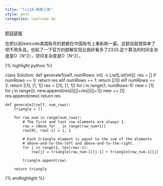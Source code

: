 ```yaml
---
title: "lc118.杨辉三角"
style: post
categories: Leetcode dp
---
```


[题目链接](https://leetcode-cn.com/problems/pascals-triangle/submissions/)

在把以前leetcode美国账号的题都在中国账号上重新刷一遍。这题目就很简单了吧不用多说。也贴了一下官方的题解实现比我好看多了2333.这个算法的时间复杂度是O（N^2），空间复杂度是O（N^2）。

{% highlight python %}

class Solution:
    def generate1(self, numRows: int) -> List[List[int]]:
        res = []
        if numRows == 0:
            return res
        elif numRows == 1:
            return [[1]]
        elif numRows == 2:
            return [[1], [1, 1]]
        res = [[1], [1, 1]]
        for i in range(1, numRows-1):
            new = [1]
            for j in range(i):
                new.append(res[i][j]+res[i][j+1])
            new += [1]
            res.append(new)
        return res

    def generate2(self, num_rows):
        triangle = []

        for row_num in range(num_rows):
            # The first and last row elements are always 1.
            row = [None for _ in range(row_num+1)]
            row[0], row[-1] = 1, 1

            # Each triangle element is equal to the sum of the elements
            # above-and-to-the-left and above-and-to-the-right.
            for j in range(1, len(row)-1):
                row[j] = triangle[row_num-1][j-1] + triangle[row_num-1][j]

            triangle.append(row)

        return triangle

{% endhighlight %}

